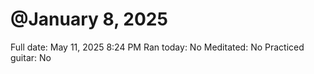 # @January 8, 2025

Full date: May 11, 2025 8:24 PM
Ran today: No
Meditated: No
Practiced guitar: No